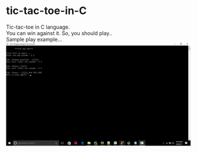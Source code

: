 # tic-tac-toe-in-C
Tic-tac-toe in C language.<br />
You can win against it. So, you should play..<br/>
Sample play example...<br />
![alt text](https://github.com/prashant-kikani/tic-tac-toe-in-C/blob/master/img1.png)

